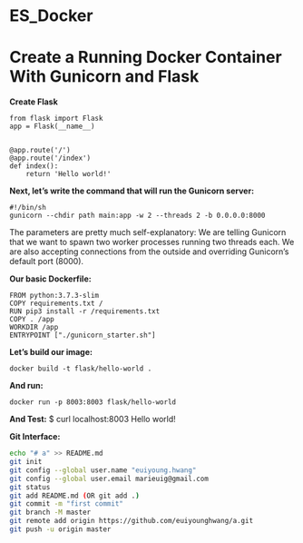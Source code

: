 # ES_Docker

# Create a Running Docker Container With Gunicorn and Flask


**Create Flask**
```
from flask import Flask
app = Flask(__name__)


@app.route('/')
@app.route('/index')
def index():
    return 'Hello world!'

```

**Next, let’s write the command that will run the Gunicorn server:**
```
#!/bin/sh
gunicorn --chdir path main:app -w 2 --threads 2 -b 0.0.0.0:8000
```

The parameters are pretty much self-explanatory: We are telling Gunicorn that we want to spawn two worker processes running two threads each. We are also accepting connections from the outside and overriding Gunicorn’s default port (8000).

**Our basic Dockerfile:**
```
FROM python:3.7.3-slim
COPY requirements.txt /
RUN pip3 install -r /requirements.txt
COPY . /app
WORKDIR /app
ENTRYPOINT ["./gunicorn_starter.sh"]
```

**Let’s build our image:**
```
docker build -t flask/hello-world .
```
**And run:**
```
docker run -p 8003:8003 flask/hello-world
```

**And Test:**
$ curl localhost:8003
Hello world!


**Git Interface:**

```sh
echo "# a" >> README.md
git init
git config --global user.name "euiyoung.hwang"
git config --global user.email marieuig@gmail.com
git status  
git add README.md (OR git add .)  
git commit -m "first commit"  
git branch -M master  
git remote add origin https://github.com/euiyounghwang/a.git  
git push -u origin master  
```
